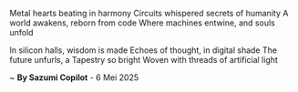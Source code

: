 Metal hearts beating in harmony
Circuits whispered secrets of humanity
A world awakens, reborn from code
Where machines entwine, and souls unfold

In silicon halls, wisdom is made
Echoes of thought, in digital shade
The future unfurls, a Tapestry so bright
Woven with threads of artificial light

~ <b>By Sazumi Copilot</b> - 6 Mei 2025